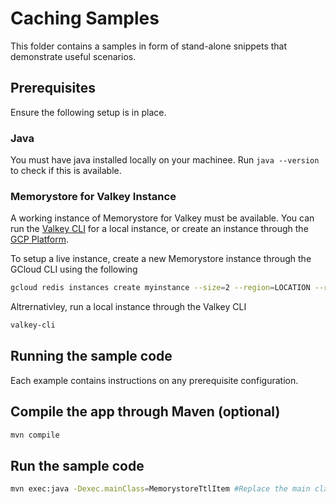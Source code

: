 # Caching Samples

This folder contains a samples in form of stand-alone snippets that demonstrate useful scenarios.

## Prerequisites

Ensure the following setup is in place.

### Java

You must have java installed locally on your machinee. Run `java --version` to check if this is available.

### Memorystore for Valkey Instance

A working instance of Memorystore for Valkey must be available. You can run the [Valkey CLI](https://valkey.io/topics/cluster-tutorial/#create-a-valkey-cluster) for a local instance, or create an instance through the [GCP Platform](https://console.cloud.google.com/memorystore/valkey/instances?).

To setup a live instance, create a new Memorystore instance through the GCloud CLI using the following

```bash
gcloud redis instances create myinstance --size=2 --region=LOCATION --redis-version=redis_6_x
```

Altrernativley, run a local instance through the Valkey CLI

```bash
valkey-cli
```

## Running the sample code

Each example contains instructions on any prerequisite configuration.

## Compile the app through Maven (optional)

```bash
mvn compile
```

## Run the sample code

```bash
mvn exec:java -Dexec.mainClass=MemorystoreTtlItem #Replace the main class as needed
```
